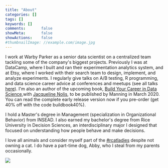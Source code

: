 ```yaml
---
title: "About"
categories: []
tags: []
keywords: []
comments:       false
showMeta:       false
showActions:    false
#thumbnailImage: //example.com/image.jpg
---
```


I work at Warby Parker as a senior data scientist on a centralized team tackling some of the company's biggest projects. Previously I was at DataCamp, where I built and ran their experimentation analytics system, and at Etsy, where I worked with their search team to design, implement, and analyze experiments. I regularly give talks on A/B testing, R programming, and data science career advice at conferences and meetups (see all talks [here](https://hookedondata.org/speaking/)). I'm also an author of the upcoming book, [Build Your Career in Data Science](https://www.manning.com/books/build-your-career-in-data-science?a_aid=buildcareer&a_bid=76784b6a),with [Jacqueline Nolis](https://jnolis.com/), to be published by Manning in March 2020. You can read the complete early release version now if you pre-order (get 40% off with the code buildbook40%). 

I hold a Master's degree in Management (specialization in Organizational Behavior) from INSEAD. I also earned my bachelor's degree from Rice University in Decision Sciences, an interdisciplinary major I designed that focused on understanding how people behave and make decisions. 

I love all animals and consider myself part of the [#rcatladies](https://twitter.com/hashtag/rcatladies) despite not owning a cat. I do have a part-time dog, Abby, who I steal from my parents occasionally. 

![](/img/abby_picture.jpg)
